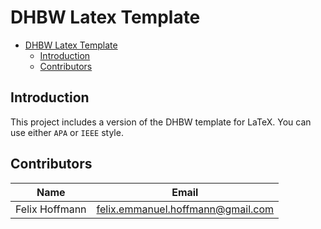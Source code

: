 # DHBW Latex Template

- [DHBW Latex Template](#dhbw-latex-template)
    - [Introduction](#introduction)
    - [Contributors](#contributors)

## Introduction

This project includes a version of the DHBW template for LaTeX. You can use either `APA` or `IEEE` style.

## Contributors

| Name           | Email                                                                         |
| -------------- | ----------------------------------------------------------------------------- |
| Felix Hoffmann | [felix.emmanuel.hoffmann@gmail.com](mailto:felix.emmanuel.hoffmann@gmail.com) |
